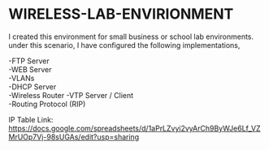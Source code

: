 # WIRELESS-LAB-ENVIRIONMENT
I created this environment for small business or school lab environments. under this scenario, I have configured the following implementations,

-FTP Server  
-WEB Server  
-VLANs  
-DHCP Server  
-Wireless Router
-VTP Server / Client  
-Routing Protocol (RIP)

IP Table Link: https://docs.google.com/spreadsheets/d/1aPrLZvyi2vyArCh9ByWJe6Lf_VZMrUOp7Vj-98sUGAs/edit?usp=sharing
